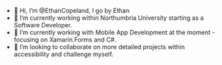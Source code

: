- 👋 Hi, I’m @EthanCopeland, I go by Ethan 
- 👀 I’m currently working within Northumbria University starting as a Software Developer.
- 🌱 I’m currently working with Mobile App Development at the moment - focusing on Xamarin.Forms and C#. 
- 💞️ I’m looking to collaborate on more detailed projects within accessibility and challenge myself.

<!---
EthanCopeland/EthanCopeland is a ✨ special ✨ repository because its `README.md` (this file) appears on your GitHub profile.
You can click the Preview link to take a look at your changes.
--->
